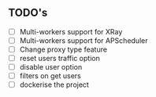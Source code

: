 ## TODO's
- [ ] Multi-workers support for XRay
- [ ] Multi-workers support for APScheduler
- [ ] Change proxy type feature
- [ ] reset users traffic option
- [ ] disable user option
- [ ] filters on get users
- [ ] dockerise the project